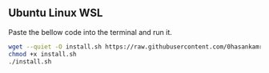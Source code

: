 ## Ubuntu Linux WSL
Paste the bellow code into the terminal and run it. 
```bash
wget --quiet -O install.sh https://raw.githubusercontent.com/0hasankamrul0/My-Default-Settings/master/script/install.sh
chmod +x install.sh
./install.sh
```
